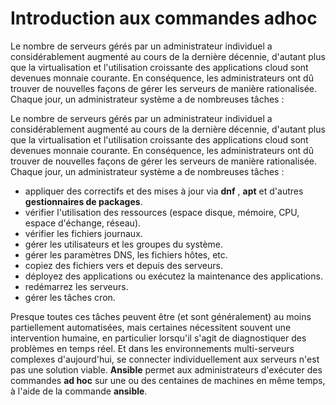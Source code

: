 # Introduction aux commandes adhoc

Le nombre de serveurs gérés par un administrateur individuel a considérablement augmenté au cours de la dernière décennie, d'autant plus que la virtualisation et l'utilisation croissante des applications cloud sont devenues monnaie courante. En conséquence, les administrateurs ont dû trouver de nouvelles façons de gérer les serveurs de manière rationalisée. Chaque jour, un administrateur système a de nombreuses tâches :

Le nombre de serveurs gérés par un administrateur individuel a considérablement augmenté au cours de la dernière décennie, d'autant plus que la virtualisation et l'utilisation croissante des applications cloud sont devenues monnaie courante. En conséquence, les administrateurs ont dû trouver de nouvelles façons de gérer les serveurs de manière rationalisée. Chaque jour, un administrateur système a de nombreuses tâches :

- appliquer des correctifs et des mises à jour via **dnf** , **apt** et d'autres **gestionnaires de packages**.
- vérifier l'utilisation des ressources (espace disque, mémoire, CPU, espace d'échange, réseau).
- vérifier les fichiers journaux.
- gérer les utilisateurs et les groupes du système.
- gérer les paramètres DNS, les fichiers hôtes, etc.
- copiez des fichiers vers et depuis des serveurs.
- déployez des applications ou exécutez la maintenance des applications.
- redémarrez les serveurs.
- gérer les tâches cron.

Presque toutes ces tâches peuvent être (et sont généralement) au moins partiellement automatisées, mais certaines nécessitent souvent une intervention humaine, en particulier lorsqu'il s'agit de diagnostiquer des problèmes en temps réel. Et dans les environnements multi-serveurs complexes d'aujourd'hui, se connecter individuellement aux serveurs n'est pas une solution viable. **Ansible** permet aux administrateurs d'exécuter des commandes **ad hoc** sur une ou des centaines de machines en même temps, à l'aide de la commande **ansible**.